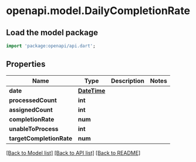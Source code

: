 # openapi.model.DailyCompletionRate

## Load the model package
```dart
import 'package:openapi/api.dart';
```

## Properties
Name | Type | Description | Notes
------------ | ------------- | ------------- | -------------
**date** | [**DateTime**](DateTime.md) |  | 
**processedCount** | **int** |  | 
**assignedCount** | **int** |  | 
**completionRate** | **num** |  | 
**unableToProcess** | **int** |  | 
**targetCompletionRate** | **num** |  | 

[[Back to Model list]](../README.md#documentation-for-models) [[Back to API list]](../README.md#documentation-for-api-endpoints) [[Back to README]](../README.md)


